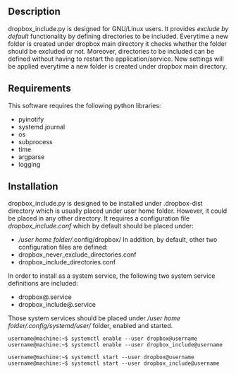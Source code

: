## Description
dropbox_include.py is designed for GNU/Linux users. It provides *exclude by default* functionality by defining directories to be included. Everytime a new folder is created under dropbox main directory it checks whether the folder should be excluded or not. Moreover, directories to be included can be defined without having to restart the application/service. New settings will be applied everytime a new folder is created under dropbox main directory.

## Requirements
This software requires the following python libraries:
* pyinotify
* systemd.journal
* os
* subprocess
* time
* argparse
* logging

## Installation
dropbox_include.py is designed to be installed under .dropbox-dist directory which is usually placed under user home folder. However, it could be placed in any other directory.
It requires a configuration file *dropbox_include.conf* which by default should be placed under:
* */user home folder/*.config/dropbox/
In addition, by default, other two configuration files are defined:
* dropbox_never_exclude_directories.conf
* dropbox_include_directories.conf

In order to install as a system service, the following two system service definitions are included:
* dropbox@.service
* dropbox_include@.service

Those system services should be placed under */user home folder/.config/systemd/user/* folder, enabled and started.
```shell
username@machine:~$ systemctl enable --user dropbox@username
username@machine:~$ systemctl enable --user dropbox_include@username

username@machine:~$ systemctl start --user dropbox@username
username@machine:~$ systemctl start --user dropbox_include@username
```